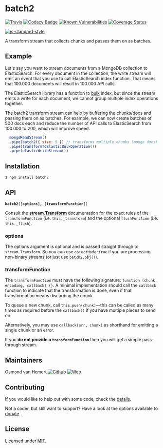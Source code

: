 # batch2

[![Travis](https://img.shields.io/travis/com/ovhemert/batch2.svg?branch=master&logo=travis)](https://travis-ci.com/ovhemert/batch2)
[![Codacy Badge](https://api.codacy.com/project/badge/Grade/706df16ae6124bb782e7e4a78a0bcfc3)](https://www.codacy.com/app/ovhemert/batch2?utm_source=github.com&amp;utm_medium=referral&amp;utm_content=ovhemert/batch2&amp;utm_campaign=Badge_Grade)
[![Known Vulnerabilities](https://snyk.io/test/npm/batch2/badge.svg)](https://snyk.io/test/npm/batch2)
[![Coverage Status](https://coveralls.io/repos/github/ovhemert/batch2/badge.svg?branch=master)](https://coveralls.io/github/ovhemert/batch2?branch=master)

[![js-standard-style](https://img.shields.io/badge/code%20style-standard-brightgreen.svg?style=flat)](http://standardjs.com/)

A transform stream that collects chunks and passes them on as batches.

## Example

Let's say you want to stream documents from a MongoDB collection to ElasticSearch. For every document in the collection, the write stream will emit an event that you use to call ElasticSearch index function. That means that 100.000 documents will result in 100.000 API calls.

The ElasticSearch library has a function to [bulk](https://www.elastic.co/guide/en/elasticsearch/client/javascript-api/current/api-reference.html#api-bulk) index, but since the stream emits a write for each document, we cannot group multiple index operations together.

The batch2 transform stream can help by buffering the chunks/docs and passing them on as batches. For example, we can now create batches of 500 docs each and reduce the number of API calls to ElasticSearch from 100.000 to 200, which will improve speed.

```js
  mongoReadStream()
  .pipe(batch2({ size: 5 }) // transforms multiple chunks (mongo docs) to [chunk, chunk, chunk, chunk, chunk]
  .pipe(transformToElasticBulkOperation())
  .pipe(elasticWriteStream())
```

## Installation

```bash
$ npm install batch2
```

## API

<b><code>batch2(\[options\], \[transformFunction\])</code></b>

Consult the **[stream.Transform](http://nodejs.org/docs/latest/api/stream.html#stream_class_stream_transform)** documentation for the exact rules of the `transformFunction` (i.e. `this._transform`) and the optional `flushFunction` (i.e. `this._flush`).

### options

The options argument is optional and is passed straight through to `stream.Transform`. So you can use `objectMode:true` if you are processing non-binary streams (or just use `batch2.obj()`).

### transformFunction

The `transformFunction` must have the following signature: `function (chunk, encoding, callback) {}`. A minimal implementation should call the `callback` function to indicate that the transformation is done, even if that transformation means discarding the chunk.

To queue a new chunk, call `this.push(chunk)`&mdash;this can be called as many times as required before the `callback()` if you have multiple pieces to send on.

Alternatively, you may use `callback(err, chunk)` as shorthand for emitting a single chunk or an error.

If you **do not provide a `transformFunction`** then you will get a simple pass-through stream.

## Maintainers

Osmond van Hemert
[![Github](https://img.shields.io/badge/-website.svg?style=social&logoColor=333&logo=github)](https://github.com/ovhemert)
[![Web](https://img.shields.io/badge/-website.svg?style=social&logoColor=333&logo=nextdoor)](https://ovhemert.dev)

## Contributing

If you would like to help out with some code, check the [details](./docs/CONTRIBUTING.md).

Not a coder, but still want to support? Have a look at the options available to [donate](https://ovhemert.dev/donate).

## License

Licensed under [MIT](./LICENSE).
